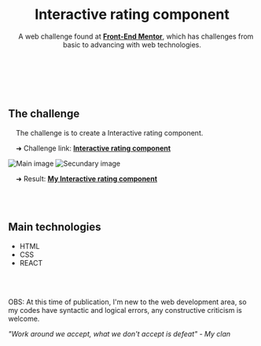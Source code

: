 <header>
    <h1>Interactive rating component</h1>
    <p>
      &nbsp;&nbsp;&nbsp;&nbsp;A web challenge found at <a href="https://www.frontendmentor.io/challenges"><strong>Front-End Mentor</strong></a>, which has challenges from basic to advancing with web technologies.
    </P>
  </header>
  <br>
  <br>
  <main>
    <h2>
      The challenge
    </h2>
    <p>
      &nbsp;&nbsp;&nbsp;&nbsp;The challenge is to create a Interactive rating component.<br>   
    </p>
    <p>                                          
      &nbsp;&nbsp;&nbsp;&nbsp;➜ Challenge link: <a href="https://www.frontendmentor.io/challenges/interactive-rating-component-koxpeBUmI"><strong>Interactive rating component</strong></a>
    </p>
    <img src="https://user-images.githubusercontent.com/83621438/179372978-68c720fb-842b-4a0d-8c23-c69f8073deea.PNG" alt="Main image">
    <img src="https://user-images.githubusercontent.com/83621438/179372976-06f3ba43-8950-45da-bcda-2b0a2676300e.PNG" alt="Secundary image">
    <p>
      &nbsp;&nbsp;&nbsp;&nbsp;➜ Result: <a href="https://stl-interactive-rating.netlify.app/"><strong>My Interactive rating component</strong></a>
    </p>
  </main>
  <br>
  <br>
  <footer>
      <h2>Main technologies</h2>
    <p>
      <ul>
        <li>HTML</li>
        <li>CSS</li>
        <li>REACT</li>
      </ul>
    </p>
  <br>
  <br>
    <p>
      OBS: At this time of publication, I'm new to the web development area, so my codes have syntactic and logical errors, any constructive criticism is welcome.
    </p>
    <p>
      <i>"Work around we accept, what we don't accept is defeat"<i> - My clan
    <p>
  <footer>
  
